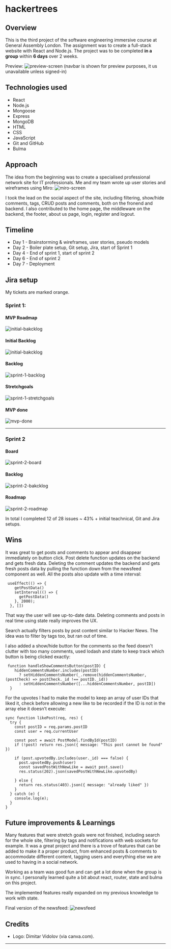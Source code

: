 # hackertrees

## Overview

This is the third project of the software engineering immersive course at General Assembly London. The assignment was to create a full-stack website with React and Node.js. The project was to be completed **in a group** within **6 days** over 2 weeks. 

Preview: ![preview-screen](./readme-assets/preview-screen.png)
(navbar is shown for preview purposes, it us unavailable unless signed-in)


## Technologies used 

- React
- Node.js
- Mongoose
- Express
- MongoDB
- HTML
- CSS
- JavaScript
- Git and GitHub
- Bulma

## Approach

The idea from the beginning was to create a specialised professional network site for IT professionals. 
Me and my team wrote up user stories and wireframes using Miro:
![miro-screen](./readme-assets/miro-screen.png)

I took the lead on the social aspect of the site, including filtering, show/hide comments, tags, CRUD posts and comments, both on the fronend and backend. I also contributed to the home page, the middleware on the backend, the footer, about us page, login, register and logout. 


## Timeline
- Day 1 - Brainstorming & wireframes, user stories, pseudo models
- Day 2 - Boiler plate setup, Git setup, Jira, start of Sprint 1
- Day 4 - End of sprint 1, start of sprint 2
- Day 6 - End of sprint 2
- Day 7 - Deployment


## Jira setup 

My tickets are marked orange.

### Sprint 1:
#### MVP Roadmap
![initial-bakcklog](./readme-assets/MVP-roadmap.png)

#### Initial Backlog
![initial-bakcklog](./readme-assets/initial-backlog.png)

#### Backlog
![sprint-1-backlog](./readme-assets/Sprint-1-board.png)

#### Stretchgoals
![sprint-1-stretchgoals](./readme-assets/Stretchgoals-1.png)

#### MVP done
![mvp-done](./readme-assets/MVP-done.png)

--------


### Sprint 2
#### Board
![sprint-2-board](./readme-assets/Sprint-2-board.png)

#### Backlog
![sprint-2-bakcklog](./readme-assets/Spint-2-backlog.png)

#### Roadmap
![sprint-2-roadmap](./readme-assets/Spint-2-roadmap.png)

In total I completed 12 of 28 issues ~ 43% + initial teachnical, Git and Jira setups.


## Wins
It was great to get posts and comments to appear and disappear immediately on button click. Post delete function updates on the backend and gets fresh data. Deleting the comment updates the backend and gets fresh posts data by pulling the function down from the newsfeed component as well.
All the posts also update with a time interval:

```
 useEffect(() => {
    getPostData()
    setInterval(() => {
      getPostData()
    }, 2000);
  }, [])
```

That way the user will see up-to-date data. 
Deleting comments and posts in real time using state really improves the UX. 

Search actually filters posts by post content similar to Hacker News. The idea was to filter by tags too, but ran out of time. 

I also added a show/hide button for the comments so the feed doesn't clutter with too many comments, used lodash and state to keep track which button is being clicked exactly:
```
 function handleShowCommentsButton(postID) {
    hiddenCommentsNumber.includes(postID)
      ? setHiddenCommentsNumber(_.remove(hiddenCommentsNumber, (postCheck) => postCheck._id !== postID._id))
      : setHiddenCommentsNumber([...hiddenCommentsNumber, postID])
  }
```

For the upvotes I had to make the model to keep an array of user IDs that liked it, check before allowing a new like to be recorded if the ID is not in the array else it doesn’t execute: 

```
sync function likePost(req, res) {
  try {
    const postID = req.params.postID
    const user = req.currentUser

    const post = await PostModel.findById(postID)
    if (!post) return res.json({ message: "This post cannot be found" })

    if (post.upvotedBy.includes(user._id) === false) {
      post.upvotedBy.push(user)
      const savedPostWithNewLike = await post.save()
      res.status(202).json(savedPostWithNewLike.upvotedBy)

    } else {
      return res.status(403).json({ message: "already liked" })
    }
  } catch (e) {
    console.log(e);
  }
}
```

## Future improvements & Learnings
Many features that were stretch goals were not finished, including search for the whole site, filtering by tags and notifications with web sockets for example.
It was a great project and there is a trove of features that can be added to make it a proper product, from enhanced posts & comments to accommodate different content, tagging users and everything else we are used to having in a social network.

Working as a team was good fun and can get a lot done when the group is in sync. 
I personally learned quite a bit about react, router, state and bulma on this project. 

The implemented features really expanded on my previous knowledge to work with state.

Final version of the newsfeed:
![newsfeed](./readme-assets/final-social.png)


## Credits
- Logo: Dimitar Vidolov (via canva.com).
--------
